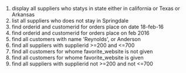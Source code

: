 1. display all suppliers who statys in state either in  california 
or Texas or Arkansas
3. list all suppliers who does not stay in Springdale
3. find orderid and customerid for orders place on date 18-feb-16
4. find orderid and customerid for orders place on feb 2016
5. find all customers with name 'Reynolds', or Anderson
6. find all suppliers with supplierid >=200 and <=700
7. find all customers for whome favorite_website is not given
8. find all customers for whome favorite_website is given
9. find all suppliers with supplierid not  >=200 and  not <=700
